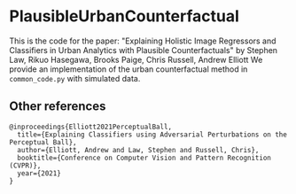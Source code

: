 # PlausibleUrbanCounterfactual
This is the code for the paper: "Explaining Holistic Image Regressors and Classifiers in Urban Analytics with Plausible Counterfactuals" by 
Stephen Law, Rikuo Hasegawa, Brooks Paige, Chris Russell, Andrew Elliott
We provide an implementation of the urban counterfactual method in `common_code.py` with simulated data. 


## Other references

```
@inproceedings{Elliott2021PerceptualBall,
  title={Explaining Classifiers using Adversarial Perturbations on the Perceptual Ball},
  author={Elliott, Andrew and Law, Stephen and Russell, Chris},
  booktitle={Conference on Computer Vision and Pattern Recognition (CVPR)},
  year={2021}
}
```
